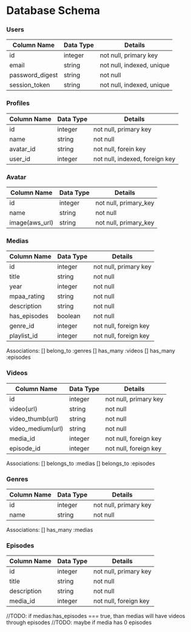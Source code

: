 # Database Schema

### Users
Column Name| Data Type | Details
-----------|-----------|--------
id | integer | not null, primary key
email | string | not null, indexed, unique
password_digest | string | not null
session_token | string | not null, indexed, unique


### Profiles
Column Name| Data Type | Details
-----------|-----------|--------
id | integer | not null, primary key
name | string | not null
avatar_id | string | not null, forein key
user_id | integer | not null, indexed, foreign key

### Avatar
Column Name| Data Type | Details
-----------|-----------|--------
id | integer | not null, primary_key
name | string | not null
image(aws_url) | string | not null, primary_key

### Medias
Column Name| Data Type | Details
-----------|-----------|--------
id| integer | not null, primary key
title | string | not null
year | integer | not null
mpaa_rating | string | not null
description | string | not null
has_episodes | boolean | not null
genre_id | integer | not null, foreign key
playlist_id | integer | not null, foreign key

Associations:
[] belong_to :genres
[] has_many :videos
[] has_many :episodes

### Videos
Column Name| Data Type | Details
-----------|-----------|--------
id| integer | not null, primary key
video(url) | string | not null
video_thumb(url) | string | not null
video_medium(url) | string | not null
media_id | integer | not null, foreign key
episode_id | integer | not null, foreign key

Associations:
[] belongs_to :medias
[] belongs_to :episodes

### Genres
Column Name| Data Type | Details
-----------|-----------|--------
id| integer | not null, primary key
name| string | not null

Associations:
[] has_many :medias

### Episodes
Column Name| Data Type | Details
-----------|-----------|--------
id | integer | not null, primary key
title | string | not null
description | string | not null
media_id | integer | not null, foreign key

//TODO: if medias:has_episodes === true, than medias will have videos through episodes
//TODO: maybe if media has 0 episodes
